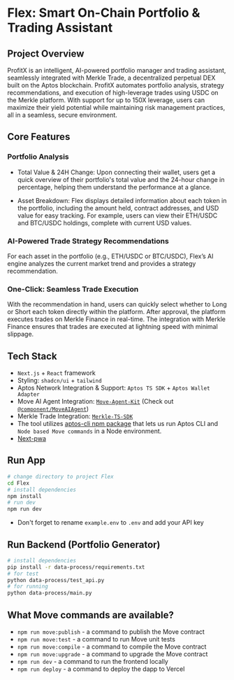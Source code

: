 # Flex: Smart On-Chain Portfolio & Trading Assistant
## Project Overview
ProfitX is an intelligent, AI-powered portfolio manager and trading assistant, seamlessly integrated with Merkle Trade, a decentralized perpetual DEX built on the Aptos blockchain. ProfitX automates portfolio analysis, strategy recommendations, and execution of high-leverage trades using USDC on the Merkle platform. With support for up to 150X leverage, users can maximize their yield potential while maintaining risk management practices, all in a seamless, secure environment.

## Core Features
### Portfolio Analysis
- Total Value & 24H Change: Upon connecting their wallet, users get a quick overview of their portfolio's total value and the 24-hour change in percentage, helping them understand the performance at a glance.

- Asset Breakdown: Flex displays detailed information about each token in the portfolio, including the amount held, contract addresses, and USD value for easy tracking. For example, users can view their ETH/USDC and BTC/USDC holdings, complete with current USD values.

### AI-Powered Trade Strategy Recommendations
For each asset in the portfolio (e.g., ETH/USDC or BTC/USDC), Flex’s AI engine analyzes the current market trend and provides a strategy recommendation.

### One-Click: Seamless Trade Execution
With the recommendation in hand, users can quickly select whether to Long or Short each token directly within the platform. After approval, the platform executes trades on Merkle Finance in real-time. The integration with Merkle Finance ensures that trades are executed at lightning speed with minimal slippage.

## Tech Stack

- `Next.js` + `React` framework
- Styling: `shadcn/ui` + `tailwind`
- Aptos Network Integration & Support: `Aptos TS SDK` + `Aptos Wallet Adapter`
- Move AI Agent Integration: [`Move-Agent-Kit`](https://github.com/Metamove/move-agent-kit) (Check out [`@component/MoveAIAgent`](./Flex/src/components/MoveAIAgent.tsx))
- Merkle Trade Integration: [`Merkle-TS-SDK`](https://github.com/merkle-trade/merkle-ts-sdk)
- The tool utilizes [aptos-cli npm package](https://github.com/aptos-labs/aptos-cli) that lets us run Aptos CLI and `Node based Move commands` in a Node environment.
- [Next-pwa](https://ducanh-next-pwa.vercel.app/)

## Run App
```bash
# change directory to project Flex
cd Flex 
# install dependencies
npm install
# run dev
npm run dev
```
- Don't forget to rename `example.env` to `.env` and add your API key

## Run Backend (Portfolio Generator)    
```bash
# install dependencies
pip install -r data-process/requirements.txt
# for test
python data-process/test_api.py
# for running
python data-process/main.py

```

## What Move commands are available?

- `npm run move:publish` - a command to publish the Move contract
- `npm run move:test` - a command to run Move unit tests
- `npm run move:compile` - a command to compile the Move contract
- `npm run move:upgrade` - a command to upgrade the Move contract
- `npm run dev` - a command to run the frontend locally
- `npm run deploy` - a command to deploy the dapp to Vercel
